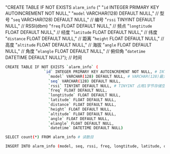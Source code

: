 "CREATE TABLE IF NOT EXISTS `alarm_info` ("
                   "`id` INTEGER PRIMARY KEY AUTOINCREMENT NOT NULL,"
                   "`model` VARCHAR(128) DEFAULT NULL,"     // 型号
                   "`seq` VARCHAR(128) DEFAULT NULL,"       // 编号
                   "`rssi` TINYINT DEFAULT NULL,"           // RSSI(dbm)
                   "`freq` FLOAT DEFAULT NULL,"             // 频点
                   "`longtitude` FLOAT DEFAULT NULL,"       // 经度
                   "`latitude` FLOAT DEFAULT NULL,"         // 纬度
                   "`distance` FLOAT DEFAULT NULL,"         // 距离
                   "`height` FLOAT DEFAULT NULL,"           // 高度
                   "`altitude` FLOAT DEFAULT NULL,"         // 海拔
                   "`angle` FLOAT DEFAULT NULL,"            // 角度
                   "`elangle` FLOAT DEFAULT NULL,"          // 俯仰角
                   "`datetime` DATETIME DEFAULT NULL)");    // 时间



```bash
CREATE TABLE IF NOT EXISTS `alarm_info` (
				 `id` INTEGER PRIMARY KEY AUTOINCREMENT NOT NULL, # INTEGER整数, PRIMARY KEY 主键列, AUTOINCREMENT 自动递增, NOT NULL不可为空。当插入新记录时不用显式为该列赋值，数据库会自己添加一个递增的ID
                   `model` VARCHAR(128) DEFAULT NULL, # VARCHAR(128)最大长度为128个字符的可变长度字符串, DEFAULT NULL 表示该列的默认值为空（即NULL），当插入新记录时如果没有显式为该列赋值，则会使用该默认值
                   `seq` VARCHAR(128) DEFAULT NULL,
                   `rssi` TINYINT DEFAULT NULL, # TINYINT 占用1字节存储空间的整数列
                   `freq` FLOAT DEFAULT NULL, 
                   `longtitude` FLOAT DEFAULT NULL,
                   `latitude` FLOAT DEFAULT NULL,
                   `distance` FLOAT DEFAULT NULL,
                   `height` FLOAT DEFAULT NULL,
                   `altitude` FLOAT DEFAULT NULL,
                   `angle` FLOAT DEFAULT NULL,
                   `elangle` FLOAT DEFAULT NULL,
                   `datetime` DATETIME DEFAULT NULL)
```

```bash
SELECT count(*) FROM alarm_info # 读数目
```

```bash
INSERT INTO alarm_info (model, seq, rssi, freq, longtitude, latitude, distance, height, altitude, angle, elangle, datetime) VALUES('%1', '%2', %3, %4, %5, %6, %7, %8, %9, %10, %11, '%12') # 插入数据
```


